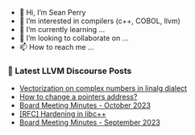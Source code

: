- 👋 Hi, I’m Sean Perry
- 👀 I’m interested in compilers (c++, COBOL, llvm)
- 🌱 I’m currently learning ...
- 💞️ I’m looking to collaborate on ...
- 📫 How to reach me ...

<!---
s66perry/s66perry is a ✨ special ✨ repository because its `README.md` (this file) appears on your GitHub profile.
You can click the Preview link to take a look at your changes.
--->
### 📕 Latest LLVM Discourse Posts

<!-- DISCOURSE-LLVM:START -->
- [Vectorization on complex numbers in linalg dialect](https://discourse.llvm.org/t/vectorization-on-complex-numbers-in-linalg-dialect/73898#post_2)
- [How to change a pointers address?](https://discourse.llvm.org/t/how-to-change-a-pointers-address/73915#post_2)
- [Board Meeting Minutes - October 2023](https://discourse.llvm.org/t/board-meeting-minutes-october-2023/73926#post_1)
- [[RFC] Hardening in libc++](https://discourse.llvm.org/t/rfc-hardening-in-libc/73925#post_1)
- [Board Meeting Minutes - September 2023](https://discourse.llvm.org/t/board-meeting-minutes-september-2023/73924#post_1)
<!-- DISCOURSE-LLVM:END -->
